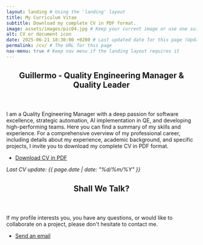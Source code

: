 ```yaml
---
layout: landing # Using the 'landing' layout
title: My Curriculum Vitae
subtitle: Download my complete CV in PDF format.
image: assets/images/pic04.jpg # Keep your current image or use one suitable for a CV
alt: CV or document icon
date: 2025-06-21 18:30:00 +0200 # Last updated date for this page (Updated!)
permalink: /cv/ # The URL for this page
nav-menu: true # Keep nav menu if the landing layout requires it
---
```


<div id="main">
    <section id="one">
        <div class="inner">
            <header class="major">
                <h2>Guillermo - Quality Engineering Manager & Quality Leader</h2>
            </header>
            <p>I am a Quality Engineering Manager with a deep passion for software excellence, strategic automation, AI implementation in QE, and developing high-performing teams. Here you can find a summary of my skills and experience. For a comprehensive overview of my professional career, including details about my experience, academic background, and specific projects, I invite you to download my complete CV in PDF format.</p>
            <ul class="actions">
                <li><a href="{{ site.baseurl }}/assets/cv/GuillermoCanoCV.pdf" class="button next">Download CV in PDF</a></li>
            </ul>
            <p class="small-text"><i>Last CV update: {{ page.date | date: "%d/%m/%Y" }}</i></p>
        </div>
    </section>
    <section id="three">
        <div class="inner">
            <header class="major">
                <h2>Shall We Talk?</h2>
            </header>
            <p>If my profile interests you, you have any questions, or would like to collaborate on a project, please don't hesitate to contact me.</p>
            <ul class="actions">
                <li><a href="mailto:{{ site.email }}" class="button next">Send an email</a></li>
            </ul>
        </div>
    </section>
</div>
